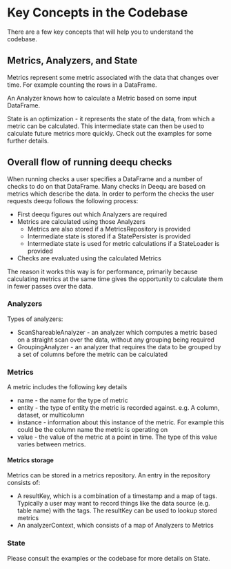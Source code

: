 # Key Concepts in the Codebase
There are a few key concepts that will help you to understand the codebase.

## Metrics, Analyzers, and State
Metrics represent some metric associated with the data that changes over time. For example counting the rows in a
DataFrame.

An Analyzer knows how to calculate a Metric based on some input DataFrame.

State is an optimization - it represents the state of the data, from which a metric can be calculated. This intermediate
state can then be used to calculate future metrics more quickly. Check out the examples for some further details.

## Overall flow of running deequ checks
When running checks a user specifies a DataFrame and a number of checks to do on that DataFrame. Many checks in Deequ
are based on metrics which describe the data. In order to perform the checks the user requests deequ follows the
following process:
* First deequ figures out which Analyzers are required
* Metrics are calculated using those Analyzers
  * Metrics are also stored if a MetricsRepository is provided 
  * Intermediate state is stored if a StatePersister is provided
  * Intermediate state is used for metric calculations if a StateLoader is provided
* Checks are evaluated using the calculated Metrics

The reason it works this way is for performance, primarily because calculating metrics at the same time gives the
opportunity to calculate them in fewer passes over the data. 

### Analyzers
Types of analyzers:
* ScanShareableAnalyzer - an analyzer which computes a metric based on a straight scan over the data, without any
grouping being required
* GroupingAnalyzer - an analyzer that requires the data to be grouped by a set of columns before the metric can be
calculated

### Metrics
A metric includes the following key details
* name - the name for the type of metric
* entity - the type of entity the metric is recorded against. e.g. A column, dataset, or multicolumn
* instance - information about this instance of the metric. For example this could be the column name the metric is
operating on
* value - the value of the metric at a point in time. The type of this value varies between metrics.

#### Metrics storage
Metrics can be stored in a metrics repository. An entry in the repository consists of:
* A resultKey, which is a combination of a timestamp and a map of tags. Typically a user may want to record things
like the data source (e.g. table name) with the tags. The resultKey can be used to lookup stored metrics
* An analyzerContext, which consists of a map of Analyzers to Metrics

### State
Please consult the examples or the codebase for more details on State. 
